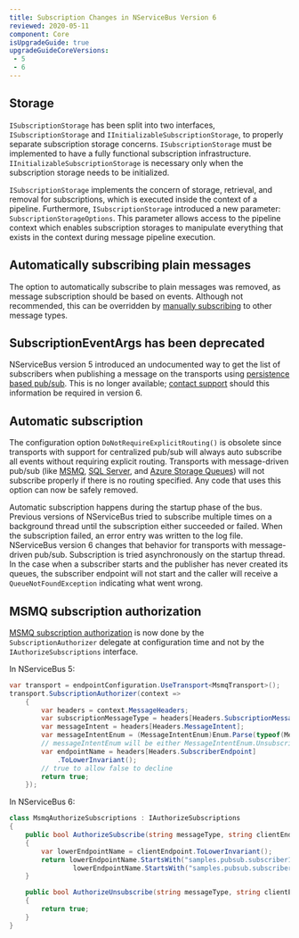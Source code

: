 ```yaml
---
title: Subscription Changes in NServiceBus Version 6
reviewed: 2020-05-11
component: Core
isUpgradeGuide: true
upgradeGuideCoreVersions:
 - 5
 - 6
---
```



## Storage

`ISubscriptionStorage` has been split into two interfaces, `ISubscriptionStorage` and `IInitializableSubscriptionStorage`, to properly separate subscription storage concerns. `ISubscriptionStorage` must be implemented to have a fully functional subscription infrastructure. `IInitializableSubscriptionStorage` is necessary only when the subscription storage needs to be initialized.

`ISubscriptionStorage` implements the concern of storage, retrieval, and removal for subscriptions, which is executed inside the context of a pipeline. Furthermore, `ISubscriptionStorage` introduced a new parameter: `SubscriptionStorageOptions`. This parameter allows access to the pipeline context which enables subscription storages to manipulate everything that exists in the context during message pipeline execution.


## Automatically subscribing plain messages

The option to automatically subscribe to plain messages was removed, as message subscription should be based on events. Although not recommended, this can be overridden by [manually subscribing](/nservicebus/messaging/publish-subscribe/controlling-what-is-subscribed.md#manually-subscribing-to-a-message) to other message types.


## SubscriptionEventArgs has been deprecated

NServiceBus version 5 introduced an undocumented way to get the list of subscribers when publishing a message on the transports using [persistence based pub/sub](/nservicebus/messaging/publish-subscribe/#mechanics-message-driven-persistence-based). This is no longer available; [contact support](https://particular.net/support) should this information be required in version 6.


## Automatic subscription

The configuration option `DoNotRequireExplicitRouting()` is obsolete since transports with support for centralized pub/sub will always auto subscribe all events without requiring explicit routing. Transports with message-driven pub/sub (like [MSMQ](/transports/msmq/), [SQL Server](/transports/sql/), and [Azure Storage Queues](/transports/azure-storage-queues/)) will not subscribe properly if there is no routing specified. Any code that uses this option can now be safely removed.

Automatic subscription happens during the startup phase of the bus. Previous versions of NServiceBus tried to subscribe multiple times on a background thread until the subscription either succeeded or failed. When the subscription failed, an error entry was written to the log file. NServiceBus version 6 changes that behavior for transports with message-driven pub/sub. Subscription is tried asynchronously on the startup thread. In the case when a subscriber starts and the publisher has never created its queues, the subscriber endpoint will not start and the caller will receive a `QueueNotFoundException` indicating what went wrong.


## MSMQ subscription authorization

[MSMQ subscription authorization](/transports/msmq/subscription-authorisation.md) is now done by the `SubscriptionAuthorizer` delegate at configuration time and not by the `IAuthorizeSubscriptions` interface.

In NServiceBus 5:

```csharp
var transport = endpointConfiguration.UseTransport<MsmqTransport>();
transport.SubscriptionAuthorizer(context =>
    {
        var headers = context.MessageHeaders;
        var subscriptionMessageType = headers[Headers.SubscriptionMessageType];
        var messageIntent = headers[Headers.MessageIntent];
        var messageIntentEnum = (MessageIntentEnum)Enum.Parse(typeof(MessageIntentEnum), messageIntent, true);
        // messageIntentEnum will be either MessageIntentEnum.Unsubscribe or MessageIntentEnum.Subscribe
        var endpointName = headers[Headers.SubscriberEndpoint]
            .ToLowerInvariant();
        // true to allow false to decline
        return true;
    });
```

In NServiceBus 6:
```csharp
class MsmqAuthorizeSubscriptions : IAuthorizeSubscriptions
{
    public bool AuthorizeSubscribe(string messageType, string clientEndpoint, IDictionary<string, string> headers)
    {
        var lowerEndpointName = clientEndpoint.ToLowerInvariant();
        return lowerEndpointName.StartsWith("samples.pubsub.subscriber1") ||
                lowerEndpointName.StartsWith("samples.pubsub.subscriber2");
    }

    public bool AuthorizeUnsubscribe(string messageType, string clientEndpoint, IDictionary<string, string> headers)
    {
        return true;
    }
}
```
